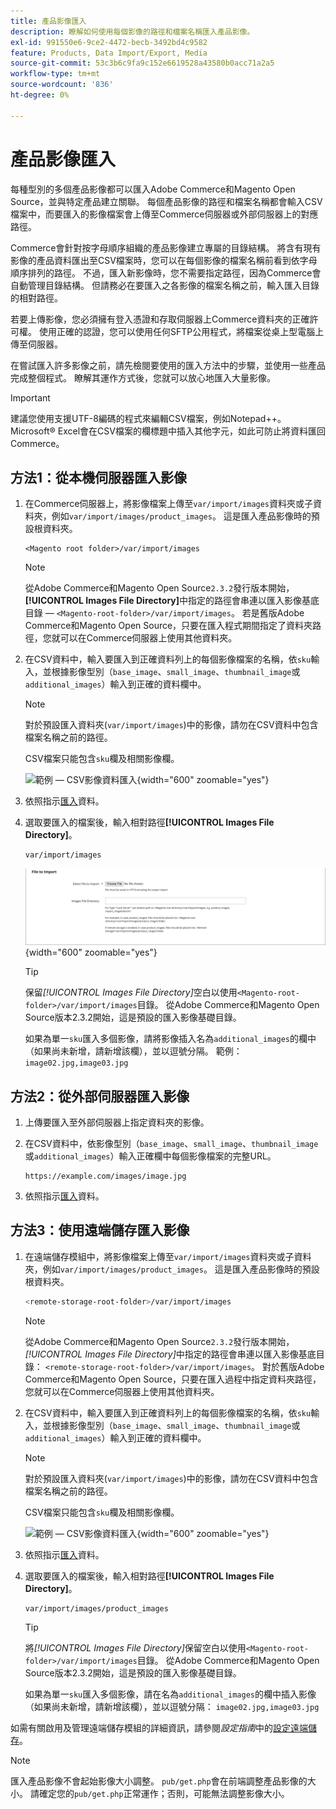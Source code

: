 ```yaml
---
title: 產品影像匯入
description: 瞭解如何使用每個影像的路徑和檔案名稱匯入產品影像。
exl-id: 991550e6-9ce2-4472-becb-3492bd4c9582
feature: Products, Data Import/Export, Media
source-git-commit: 53c3b6c9fa9c152e6619528a43580b0acc71a2a5
workflow-type: tm+mt
source-wordcount: '836'
ht-degree: 0%

---
```


# 產品影像匯入

每種型別的多個產品影像都可以匯入Adobe Commerce和Magento Open Source，並與特定產品建立關聯。 每個產品影像的路徑和檔案名稱都會輸入CSV檔案中，而要匯入的影像檔案會上傳至Commerce伺服器或外部伺服器上的對應路徑。

Commerce會針對按字母順序組織的產品影像建立專屬的目錄結構。 將含有現有影像的產品資料匯出至CSV檔案時，您可以在每個影像的檔案名稱前看到依字母順序排列的路徑。 不過，匯入新影像時，您不需要指定路徑，因為Commerce會自動管理目錄結構。 但請務必在要匯入之各影像的檔案名稱之前，輸入匯入目錄的相對路徑。

若要上傳影像，您必須擁有登入憑證和存取伺服器上Commerce資料夾的正確許可權。 使用正確的認證，您可以使用任何SFTP公用程式，將檔案從桌上型電腦上傳至伺服器。

在嘗試匯入許多影像之前，請先檢閱要使用的匯入方法中的步驟，並使用一些產品完成整個程式。 瞭解其運作方式後，您就可以放心地匯入大量影像。

>[!IMPORTANT]
>
>建議您使用支援UTF-8編碼的程式來編輯CSV檔案，例如Notepad++。 Microsoft® Excel會在CSV檔案的欄標題中插入其他字元，如此可防止將資料匯回Commerce。

## 方法1：從本機伺服器匯入影像

1. 在Commerce伺服器上，將影像檔案上傳至`var/import/images`資料夾或子資料夾，例如`var/import/images/product_images`。 這是匯入產品影像時的預設根資料夾。

   ```
   <Magento root folder>/var/import/images
   ```

   >[!NOTE]
   >
   >從Adobe Commerce和Magento Open Source`2.3.2`發行版本開始，**[!UICONTROL Images File Directory]**&#x200B;中指定的路徑會串連以匯入影像基底目錄 — `<Magento-root-folder>/var/import/images`。 若是舊版Adobe Commerce和Magento Open Source，只要在匯入程式期間指定了資料夾路徑，您就可以在Commerce伺服器上使用其他資料夾。

1. 在CSV資料中，輸入要匯入到正確資料列上的每個影像檔案的名稱，依`sku`輸入，並根據影像型別（`base_image`、`small_image`、`thumbnail_image`或`additional_images`）輸入到正確的資料欄中。

   >[!NOTE]
   >
   >對於預設匯入資料夾(`var/import/images`)中的影像，請勿在CSV資料中包含檔案名稱之前的路徑。

   CSV檔案只能包含`sku`欄及相關影像欄。

   ![範例 — CSV影像資料匯入](./assets/data-import-csv-image-files-default-local.png){width="600" zoomable="yes"}

1. 依照指示[匯入](data-import.md)資料。

1. 選取要匯入的檔案後，輸入相對路徑&#x200B;**[!UICONTROL Images File Directory]**。

   ```
   var/import/images
   ```

   ![資料匯入影像檔案目錄](./assets/data-import-file-to-import.png){width="600" zoomable="yes"}

   >[!TIP]
   >
   >保留&#x200B;_[!UICONTROL Images File Directory]_&#x200B;空白以使用`<Magento-root-folder>/var/import/images`目錄。 從Adobe Commerce和Magento Open Source版本2.3.2開始，這是預設的匯入影像基礎目錄。

   如果為單一`sku`匯入多個影像，請將影像插入名為`additional_images`的欄中（如果尚未新增，請新增該欄），並以逗號分隔。 範例： `image02.jpg,image03.jpg`

## 方法2：從外部伺服器匯入影像

1. 上傳要匯入至外部伺服器上指定資料夾的影像。

1. 在CSV資料中，依影像型別（`base_image`、`small_image`、`thumbnail_image`或`additional_images`）輸入正確欄中每個影像檔案的完整URL。

   ```
   https://example.com/images/image.jpg
   ```

1. 依照指示[匯入](data-import.md)資料。

## 方法3：使用遠端儲存匯入影像

1. 在遠端儲存模組中，將影像檔案上傳至`var/import/images`資料夾或子資料夾，例如`var/import/images/product_images`。 這是匯入產品影像時的預設根資料夾。

   ```bash
   <remote-storage-root-folder>/var/import/images
   ```

   >[!NOTE]
   >
   >從Adobe Commerce和Magento Open Source`2.3.2`發行版本開始，_[!UICONTROL Images File Directory]_&#x200B;中指定的路徑會串連以匯入影像基底目錄： `<remote-storage-root-folder>/var/import/images`。 對於舊版Adobe Commerce和Magento Open Source，只要在匯入過程中指定資料夾路徑，您就可以在Commerce伺服器上使用其他資料夾。

1. 在CSV資料中，輸入要匯入到正確資料列上的每個影像檔案的名稱，依`sku`輸入，並根據影像型別（`base_image`、`small_image`、`thumbnail_image`或`additional_images`）輸入到正確的資料欄中。

   >[!NOTE]
   >
   >對於預設匯入資料夾(`var/import/images`)中的影像，請勿在CSV資料中包含檔案名稱之前的路徑。

   CSV檔案只能包含`sku`欄及相關影像欄。

   ![範例 — CSV影像資料匯入](./assets/data-import-csv-image-files-default-local.png){width="600" zoomable="yes"}

1. 依照指示[匯入](data-import.md)資料。

1. 選取要匯入的檔案後，輸入相對路徑&#x200B;**[!UICONTROL Images File Directory]**。

   ```
   var/import/images/product_images
   ```

   >[!TIP]
   >
   >將&#x200B;_[!UICONTROL Images File Directory]_&#x200B;保留空白以使用`<Magento-root-folder>/var/import/images`目錄。 從Adobe Commerce和Magento Open Source版本2.3.2開始，這是預設的匯入影像基礎目錄。

   如果為單一`sku`匯入多個影像，請在名為`additional_images`的欄中插入影像（如果尚未新增，請新增該欄），並以逗號分隔： `image02.jpg,image03.jpg`

如需有關啟用及管理遠端儲存模組的詳細資訊，請參閱&#x200B;_設定指南_&#x200B;中的[設定遠端儲存](https://experienceleague.adobe.com/docs/commerce-operations/configuration-guide/storage/remote-storage/remote-storage.html)。

>[!NOTE]
>
>匯入產品影像不會起始影像大小調整。 `pub/get.php`會在前端調整產品影像的大小。 請確定您的`pub/get.php`正常運作；否則，可能無法調整影像大小。
